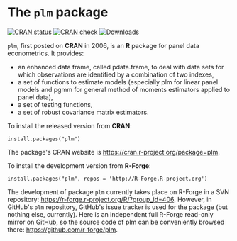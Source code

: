# The `plm` package

<!-- badges: start -->
[![CRAN status](https://www.r-pkg.org/badges/version/plm)](https://CRAN.R-project.org/package=plm)
[![CRAN check](https://cranchecks.info/badges/summary/plm)](https://CRAN.R-project.org/package=plm)
[![Downloads](https://cranlogs.r-pkg.org/badges/plm)](https://CRAN.R-project.org/package=plm)
<!-- badges: end -->


`plm`, first posted on **CRAN** in 2006, is an **R** package for panel
data econometrics. It provides:

- an enhanced data frame, called pdata.frame, to deal with data sets for which observations are identified by a combination of two indexes,
- a set of functions to estimate models (especially plm for linear panel models and pgmm for general method of moments estimators applied to panel data),
- a set of testing functions,
- a set of robust covariance matrix estimators.

To install the released version from **CRAN**:

`install.packages("plm")`

The package's CRAN website is https://cran.r-project.org/package=plm.

To install the development version from **R-Forge**:

`install.packages("plm", repos = 'http://R-Forge.R-project.org')`

The development of package `plm` currently takes place on R-Forge in a SVN repository: https://r-forge.r-project.org/R/?group_id=406.
However, in GitHub's `plm` repository, GitHub's issue tracker is used for the package (but nothing else, currently).
Here is an independent full R-Forge read-only mirror on GitHub, so the source code of plm can be conveniently browsed there: https://github.com/r-forge/plm.
